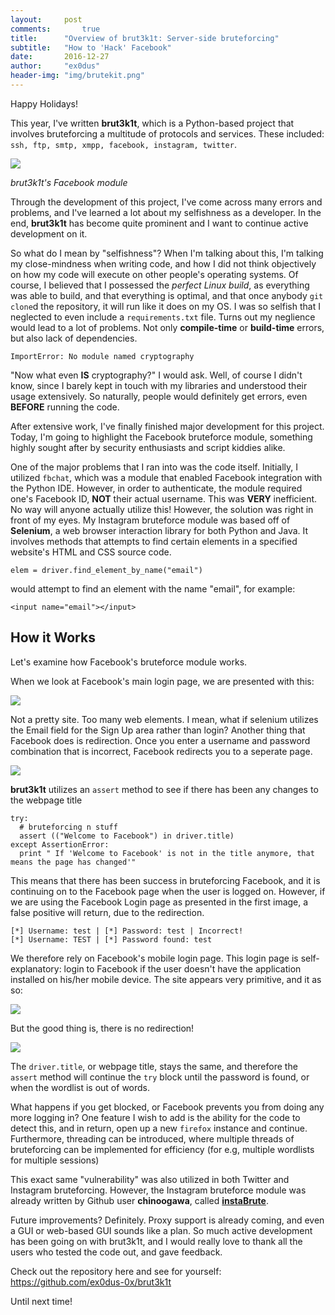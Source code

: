 ```yaml
---
layout:     post
comments:		true
title:      "Overview of brut3k1t: Server-side bruteforcing"
subtitle:   "How to 'Hack' Facebook"
date:       2016-12-27
author:     "ex0dus"
header-img: "img/brutekit.png"
---
```


Happy Holidays!

This year, I've written __brut3k1t__, which is a Python-based project that involves bruteforcing a multitude of protocols and services.
These included: `ssh, ftp, smtp, xmpp, facebook, instagram, twitter`.

![](https://i.imgur.com/csMfBLO.png)

_brut3k1t's Facebook module_

Through the development of this project, I've come across many errors and problems, and I've learned a lot about my selfishness as a developer. In the end, __brut3k1t__ has become quite prominent and I want to continue active development on it.

So what do I mean by "selfishness"? When I'm talking about this, I'm talking my close-mindness when writing code, and how I did not think objectively on how my code will execute on other people's operating systems. Of course, I believed that I possessed the _perfect Linux build_, as everything was able to build, and that everything is optimal, and that once anybody `git clone`d the repository, it will run like it does on my OS. I was so selfish that I neglected to even include a `requirements.txt` file.  Turns out my neglience would lead to a lot of problems. Not only __compile-time__ or __build-time__ errors, but also lack of dependencies.

    ImportError: No module named cryptography

"Now what even __IS__ cryptography?" I would ask. Well, of course I didn't know, since I barely kept in touch with my libraries and understood their usage extensively. So naturally, people would definitely get errors, even __BEFORE__ running the code.

After extensive work, I've finally finished major development for this project. Today, I'm going to highlight the Facebook bruteforce module, something highly sought after by security enthusiasts and script kiddies alike.

One of the major problems that I ran into was the code itself. Initially, I utilized `fbchat`, which was a module that enabled Facebook integration with the Python IDE. However, in order to authenticate, the module required one's Facebook ID, __NOT__ their actual username. This was __VERY__ inefficient. No way will anyone actually utilize this! However, the solution was right in front of my eyes. My Instagram bruteforce module was based off of __Selenium__, a web browser interaction library for both Python and Java. It involves methods that attempts to find certain elements in a specified website's HTML and CSS source code.

    elem = driver.find_element_by_name("email")

would attempt to find an element with the name "email", for example:

    <input name="email"></input>


## How it Works

Let's examine how Facebook's bruteforce module works.

When we look at Facebook's main login page, we are presented with this:

![](https://i.imgur.com/QM3Brre.png)

Not a pretty site. Too many web elements. I mean, what if selenium utilizes the Email field for the Sign Up area rather than login? Another thing that Facebook does is redirection. Once you enter a username and password combination that is incorrect, Facebook redirects you to a seperate page.

![](https://i.imgur.com/JVFIZOD.png)

__brut3k1t__ utilizes an `assert` method to see if there has been any changes to the webpage title

    try:
      # bruteforcing n stuff
      assert (("Welcome to Facebook") in driver.title)
    except AssertionError:
      print " If 'Welcome to Facebook' is not in the title anymore, that means the page has changed'"

This means that there has been success in bruteforcing Facebook, and it is continuing on to the Facebook page when the user is logged on. However, if we are using the Facebook Login page as presented in the first image, a false positive will return, due to the redirection.

    [*] Username: test | [*] Password: test | Incorrect!
    [*] Username: TEST | [*] Password found: test

We therefore rely on Facebook's mobile login page. This login page is self-explanatory: login to Facebook if the user doesn't have the application installed on his/her mobile device. The site appears very primitive, and it as so:

![](http://imgur.com/b7HeGgA.png)

But the good thing is, there is no redirection!

![](http://imgur.com/HdULuf9.png)

The `driver.title`, or webpage title, stays the same, and therefore the `assert` method will continue the `try` block until the password is found, or when the wordlist is out of words.

What happens if you get blocked, or Facebook prevents you from doing any more logging in? One feature I wish to add is the ability for the code to detect this, and in return, open up a new `firefox` instance and continue. Furthermore, threading can be introduced, where multiple threads of bruteforcing can be implemented for efficiency (for e.g, multiple wordlists for multiple sessions)

This exact same "vulnerability" was also utilized in both Twitter and Instagram bruteforcing. However, the Instagram bruteforce module was already written by Github user __chinoogawa__, called [__instaBrute__](https://github.com/chinoogawa/instaBrute).

Future improvements? Definitely. Proxy support is already coming, and even a GUI or web-based GUI sounds like a plan. So much active development has been going on with brut3k1t, and I would really love to thank all the users who tested the code out, and gave feedback.

Check out the repository here and see for yourself: https://github.com/ex0dus-0x/brut3k1t

Until next time!
